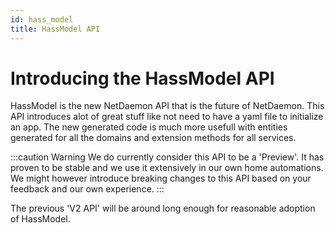 ```yaml
---
id: hass_model
title: HassModel API
---
```


# Introducing the HassModel API
HassModel is the new NetDaemon API that is the future of NetDaemon. This API introduces alot of great stuff like not need to have a yaml file to initialize an app. The new generated code is much more usefull with entities generated for all the domains and extension methods for all services.

:::caution Warning
We do currently consider this API to be a 'Preview'. It has proven to be stable and we use it extensively in our own home automations. We might however introduce breaking changes to this API based on your feedback and our own experience.
:::


The previous 'V2 API' will be around long enough for reasonable adoption of HassModel. 
